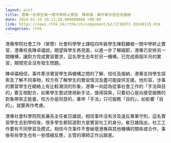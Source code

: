 ```yaml
---
layout: post
title: 港專一名學生被一間中學終止實習　陳卓禧：事件牽涉信任及接納
date: 2024-01-19 19:13:28.000000000 +08:00
link: https://news.rthk.hk/rthk/ch/component/k2/1736972-20240119.htm
categories: rthk
---
```


港專學院社會工作（榮譽）社會科學學士課程四年級學生陳鈺麟被一間中學終止實習，港專校長陳卓禧說，期望與學生再見面，以進一步了解細節，港專已安排另一間機構，讓對方完成實習要求，這名學生去年於另一機構，已完成兩個半月的實習，期間完全沒有發生問題。

陳卓禧相信，事件牽涉實習學生與機構之間的了解、信任及接納，港專支持學生探索及了解不同事物，校方有了解學生的實習情況及盡可能提供支援。他形容，涉事的實習學生在網絡上有比較潮流的形象，港專一向認為從事社會工作的「手法與目的」要互相配合，如果學生嘗試使用新手法，值得探索，只要初心是向接受服務的對象帶來正能量，校方亦是同意的，重申「手法」只可服務「目的」，如影響「目的」，就要再作考慮。

港專社會科學院院長兼系主任崔日雄說，相信事件沒有涉及違反專業守則，這名實習學生去到學校後，很多學生都知道對方是實習社工的身分。崔日雄指出，社工工作要有不同學習及模式，相信今次事件不會破壞港專與其他機構的關係或合作，事後有些學生也有一些情緒反應，主管的導師正作出跟進。
